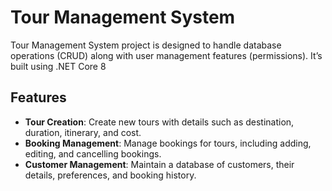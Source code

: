 # Tour Management System

Tour Management System project is designed to handle database operations (CRUD) along with user management features (permissions).
It’s built using .NET Core 8

## Features

- **Tour Creation**: Create new tours with details such as destination, duration, itinerary, and cost.
- **Booking Management**: Manage bookings for tours, including adding, editing, and cancelling bookings.
- **Customer Management**: Maintain a database of customers, their details, preferences, and booking history.


